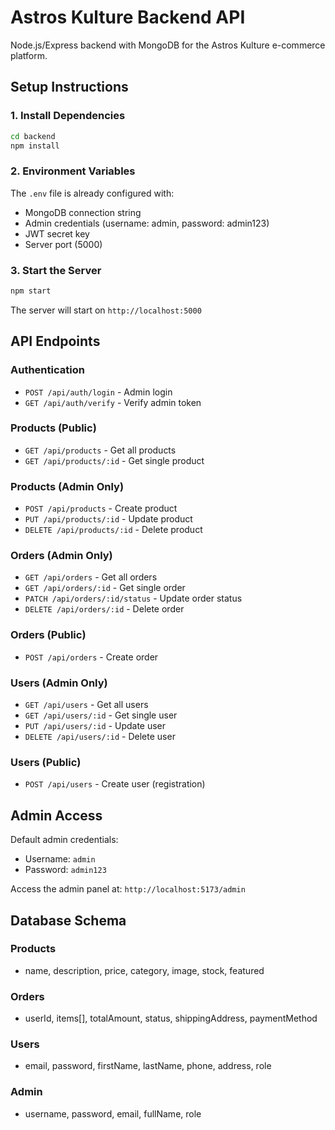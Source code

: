 # Astros Kulture Backend API

Node.js/Express backend with MongoDB for the Astros Kulture e-commerce platform.

## Setup Instructions

### 1. Install Dependencies
```bash
cd backend
npm install
```

### 2. Environment Variables
The `.env` file is already configured with:
- MongoDB connection string
- Admin credentials (username: admin, password: admin123)
- JWT secret key
- Server port (5000)

### 3. Start the Server
```bash
npm start
```

The server will start on `http://localhost:5000`

## API Endpoints

### Authentication
- `POST /api/auth/login` - Admin login
- `GET /api/auth/verify` - Verify admin token

### Products (Public)
- `GET /api/products` - Get all products
- `GET /api/products/:id` - Get single product

### Products (Admin Only)
- `POST /api/products` - Create product
- `PUT /api/products/:id` - Update product
- `DELETE /api/products/:id` - Delete product

### Orders (Admin Only)
- `GET /api/orders` - Get all orders
- `GET /api/orders/:id` - Get single order
- `PATCH /api/orders/:id/status` - Update order status
- `DELETE /api/orders/:id` - Delete order

### Orders (Public)
- `POST /api/orders` - Create order

### Users (Admin Only)
- `GET /api/users` - Get all users
- `GET /api/users/:id` - Get single user
- `PUT /api/users/:id` - Update user
- `DELETE /api/users/:id` - Delete user

### Users (Public)
- `POST /api/users` - Create user (registration)

## Admin Access

Default admin credentials:
- Username: `admin`
- Password: `admin123`

Access the admin panel at: `http://localhost:5173/admin`

## Database Schema

### Products
- name, description, price, category, image, stock, featured

### Orders
- userId, items[], totalAmount, status, shippingAddress, paymentMethod

### Users
- email, password, firstName, lastName, phone, address, role

### Admin
- username, password, email, fullName, role
